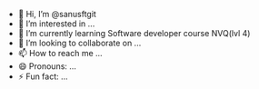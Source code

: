 - 👋 Hi, I’m @sanusftgit
- 👀 I’m interested in ...
- 🌱 I’m currently learning Software developer course NVQ(lvl 4)
- 💞️ I’m looking to collaborate on ...
- 📫 How to reach me ...
- 😄 Pronouns: ...
- ⚡ Fun fact: ...

<!---
sanusftgit/sanusftgit is a ✨ special ✨ repository because its `README.md` (this file) appears on your GitHub profile.
You can click the Preview link to take a look at your changes.
--->
